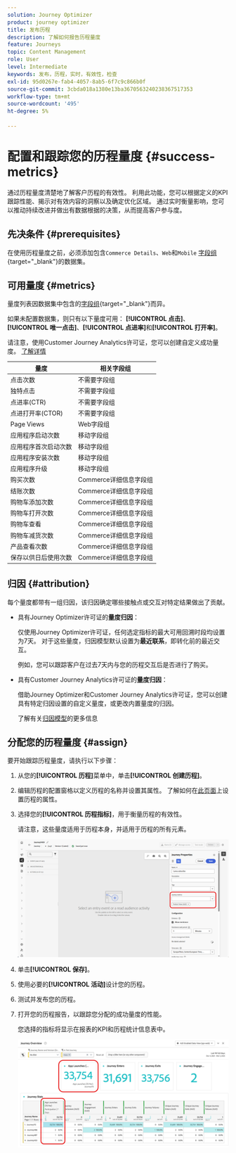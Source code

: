 ```yaml
---
solution: Journey Optimizer
product: journey optimizer
title: 发布历程
description: 了解如何报告历程量度
feature: Journeys
topic: Content Management
role: User
level: Intermediate
keywords: 发布，历程，实时，有效性，检查
exl-id: 95d0267e-fab4-4057-8ab5-6f7c9c866b0f
source-git-commit: 3cbda018a1380e13ba3670563240238367517353
workflow-type: tm+mt
source-wordcount: '495'
ht-degree: 5%

---
```


# 配置和跟踪您的历程量度 {#success-metrics}

通过历程量度清楚地了解客户历程的有效性。 利用此功能，您可以根据定义的KPI跟踪性能、揭示对有效内容的洞察以及确定优化区域。 通过实时衡量影响，您可以推动持续改进并做出有数据根据的决策，从而提高客户参与度。

## 先决条件 {#prerequisites}

在使用历程量度之前，必须添加包含`Commerce Details`、`Web`和`Mobile` [字段组](https://experienceleague.adobe.com/docs/experience-platform/xdm/tutorials/create-schema-ui.html?lang=zh_Hans#field-group){target="_blank"}的数据集。

## 可用量度 {#metrics}

量度列表因数据集中包含的[字段组](https://experienceleague.adobe.com/docs/experience-platform/xdm/tutorials/create-schema-ui.html?lang=zh_Hans#field-group){target="_blank"}而异。

如果未配置数据集，则只有以下量度可用： **[!UICONTROL 点击]**、**[!UICONTROL 唯一点击]**、**[!UICONTROL 点进率]**&#x200B;和&#x200B;**[!UICONTROL 打开率]**。

请注意，使用Customer Journey Analytics许可证，您可以创建自定义成功量度。 [了解详情](https://experienceleague.adobe.com/zh-hans/docs/analytics-platform/using/cja-components/cja-calcmetrics/cm-workflow/participation-metric)


| 量度 | 相关字段组 |
|-|-|
| 点击次数 | 不需要字段组 |
| 独特点击 | 不需要字段组 |
| 点进率(CTR) | 不需要字段组 |
| 点进打开率(CTOR) | 不需要字段组 |
| Page Views | Web字段组 |
| 应用程序启动次数 | 移动字段组 |
| 应用程序首次启动次数 | 移动字段组 |
| 应用程序安装次数 | 移动字段组 |
| 应用程序升级 | 移动字段组 |
| 购买次数 | Commerce详细信息字段组 |
| 结账次数 | Commerce详细信息字段组 |
| 购物车添加次数 | Commerce详细信息字段组 |
| 购物车打开次数 | Commerce详细信息字段组 |
| 购物车查看 | Commerce详细信息字段组 |
| 购物车减货次数 | Commerce详细信息字段组 |
| 产品查看次数 | Commerce详细信息字段组 |
| 保存以供日后使用次数 | Commerce详细信息字段组 |

## 归因 {#attribution}

每个量度都带有一组归因，该归因确定哪些接触点或交互对特定结果做出了贡献。

* 具有Journey Optimizer许可证的&#x200B;**量度归因**：

  仅使用Journey Optimizer许可证，任何选定指标的最大可用回溯时段均设置为7天。 对于这些量度，归因模型默认设置为&#x200B;**最近联系**，即转化前的最近交互。

  例如，您可以跟踪客户在过去7天内与您的历程交互后是否进行了购买。

* 具有Customer Journey Analytics许可证的&#x200B;**量度归因**：

  借助Journey Optimizer和Customer Journey Analytics许可证，您可以创建具有特定归因设置的自定义量度，或更改内置量度的归因。

  了解有关[归因模型](https://experienceleague.adobe.com/zh-hans/docs/analytics-platform/using/cja-dataviews/component-settings/attribution#attribution-models)的更多信息

## 分配您的历程量度 {#assign}

要开始跟踪历程量度，请执行以下步骤：

1. 从您的&#x200B;**[!UICONTROL 历程]**&#x200B;菜单中，单击&#x200B;**[!UICONTROL 创建历程]**。

1. 编辑历程的配置窗格以定义历程的名称并设置其属性。 了解如何在[此页面](../building-journeys/journey-properties.md)上设置历程的属性。

1. 选择您的&#x200B;**[!UICONTROL 历程指标]**，用于衡量历程的有效性。

   请注意，这些量度适用于历程本身，并适用于历程的所有元素。

   ![](assets/success_metric.png)

1. 单击&#x200B;**[!UICONTROL 保存]**。

1. 使用必要的&#x200B;**[!UICONTROL 活动]**&#x200B;设计您的历程。

1. 测试并发布您的历程。

1. 打开您的历程报告，以跟踪您分配的成功量度的性能。

   您选择的指标将显示在报表的KPI和历程统计信息表中。

   ![](assets/success_metric_2.png)
